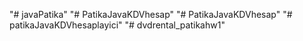 "# javaPatika" 
"# PatikaJavaKDVhesap" 
"# PatikaJavaKDVhesap" 
"# patikaJavaKDVhesaplayici" 
"# dvdrental_patikahw1" 
